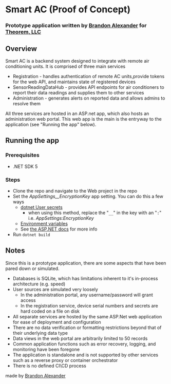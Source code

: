 # Smart AC (Proof of Concept)
### Prototype application written by [Brandon Alexander](brandonalexander.dev) for [Theorem, LLC](https://www.theorem.co/)

## Overview
Smart AC is a backend system designed to integrate with remote air conditioning units. It is comprised of three main services
* Registration - handles authentication of remote AC units,provide tokens for the web API, and maintains state of registered devices
* SensorReadingDataHub - provides API endpoints for air conditioners to report their data readings and supplies them to other services
* Administration - generates alerts on reported data and allows admins to resolve them

All three services are hosted in an ASP.net app, which also hosts an administration web portal. This web app is the main is the entryway to the application (see "Running the app" below).


## Running the app
### Prerequisites
* .NET SDK 5
### Steps
* Clone the repo and navigate to the Web project in the repo
* Set the *AppSettings__EncryptionKey* app setting. You can do this a few ways
    * [dotnet User secrets](https://docs.microsoft.com/en-us/aspnet/core/security/app-secrets?view=aspnetcore-5.0&tabs=windows)
        * when using this method, replace the "`__`" in the key with an "`:`" i.e. *AppSettings:EncryptionKey*
    * [Environment variables](https://docs.microsoft.com/en-us/aspnet/core/fundamentals/configuration/?view=aspnetcore-5.0#environment-variables)
    * See [the ASP.NET docs](https://docs.microsoft.com/en-us/aspnet/core/fundamentals/configuration/?view=aspnetcore-5.0#environment-variables) for more info
* Run `dotnet build`

## Notes
Since this is a prototype application, there are some aspects that have been pared down or simulated.
* Databases is SQLite, which has limitations inherent to it's in-process architecture (e.g. speed)
* User sources are simulated very loosely
    * In the administration portal, any username/password will grant access
    * In the registration service, device serial numbers and secrets are hard coded on a file on disk
* All separate services are hosted by the same ASP.Net web application for ease of deployment and configuration
* There are no data verification or formatting restrictions beyond that of their underlying data type
* Data views in the web portal are arbitrarily limited to 50 records
* Common application functions such as error recovery, logging, and monitoring have been foregone
* The application is standalone and is not supported by other services such as a reverse proxy or container orchestrator
* There is no defined CI\CD process


made by [Brandon Alexander](brandonalexander.dev)